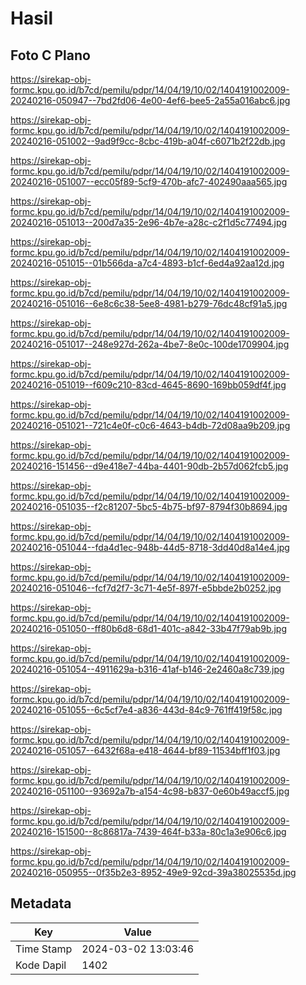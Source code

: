 # Hasil

## Foto C Plano

https://sirekap-obj-formc.kpu.go.id/b7cd/pemilu/pdpr/14/04/19/10/02/1404191002009-20240216-050947--7bd2fd06-4e00-4ef6-bee5-2a55a016abc6.jpg

https://sirekap-obj-formc.kpu.go.id/b7cd/pemilu/pdpr/14/04/19/10/02/1404191002009-20240216-051002--9ad9f9cc-8cbc-419b-a04f-c6071b2f22db.jpg

https://sirekap-obj-formc.kpu.go.id/b7cd/pemilu/pdpr/14/04/19/10/02/1404191002009-20240216-051007--ecc05f89-5cf9-470b-afc7-402490aaa565.jpg

https://sirekap-obj-formc.kpu.go.id/b7cd/pemilu/pdpr/14/04/19/10/02/1404191002009-20240216-051013--200d7a35-2e96-4b7e-a28c-c2f1d5c77494.jpg

https://sirekap-obj-formc.kpu.go.id/b7cd/pemilu/pdpr/14/04/19/10/02/1404191002009-20240216-051015--01b566da-a7c4-4893-b1cf-6ed4a92aa12d.jpg

https://sirekap-obj-formc.kpu.go.id/b7cd/pemilu/pdpr/14/04/19/10/02/1404191002009-20240216-051016--6e8c6c38-5ee8-4981-b279-76dc48cf91a5.jpg

https://sirekap-obj-formc.kpu.go.id/b7cd/pemilu/pdpr/14/04/19/10/02/1404191002009-20240216-051017--248e927d-262a-4be7-8e0c-100de1709904.jpg

https://sirekap-obj-formc.kpu.go.id/b7cd/pemilu/pdpr/14/04/19/10/02/1404191002009-20240216-051019--f609c210-83cd-4645-8690-169bb059df4f.jpg

https://sirekap-obj-formc.kpu.go.id/b7cd/pemilu/pdpr/14/04/19/10/02/1404191002009-20240216-051021--721c4e0f-c0c6-4643-b4db-72d08aa9b209.jpg

https://sirekap-obj-formc.kpu.go.id/b7cd/pemilu/pdpr/14/04/19/10/02/1404191002009-20240216-151456--d9e418e7-44ba-4401-90db-2b57d062fcb5.jpg

https://sirekap-obj-formc.kpu.go.id/b7cd/pemilu/pdpr/14/04/19/10/02/1404191002009-20240216-051035--f2c81207-5bc5-4b75-bf97-8794f30b8694.jpg

https://sirekap-obj-formc.kpu.go.id/b7cd/pemilu/pdpr/14/04/19/10/02/1404191002009-20240216-051044--fda4d1ec-948b-44d5-8718-3dd40d8a14e4.jpg

https://sirekap-obj-formc.kpu.go.id/b7cd/pemilu/pdpr/14/04/19/10/02/1404191002009-20240216-051046--fcf7d2f7-3c71-4e5f-897f-e5bbde2b0252.jpg

https://sirekap-obj-formc.kpu.go.id/b7cd/pemilu/pdpr/14/04/19/10/02/1404191002009-20240216-051050--ff80b6d8-68d1-401c-a842-33b47f79ab9b.jpg

https://sirekap-obj-formc.kpu.go.id/b7cd/pemilu/pdpr/14/04/19/10/02/1404191002009-20240216-051054--4911629a-b316-41af-b146-2e2460a8c739.jpg

https://sirekap-obj-formc.kpu.go.id/b7cd/pemilu/pdpr/14/04/19/10/02/1404191002009-20240216-051055--6c5cf7e4-a836-443d-84c9-761ff419f58c.jpg

https://sirekap-obj-formc.kpu.go.id/b7cd/pemilu/pdpr/14/04/19/10/02/1404191002009-20240216-051057--6432f68a-e418-4644-bf89-11534bff1f03.jpg

https://sirekap-obj-formc.kpu.go.id/b7cd/pemilu/pdpr/14/04/19/10/02/1404191002009-20240216-051100--93692a7b-a154-4c98-b837-0e60b49accf5.jpg

https://sirekap-obj-formc.kpu.go.id/b7cd/pemilu/pdpr/14/04/19/10/02/1404191002009-20240216-151500--8c86817a-7439-464f-b33a-80c1a3e906c6.jpg

https://sirekap-obj-formc.kpu.go.id/b7cd/pemilu/pdpr/14/04/19/10/02/1404191002009-20240216-050955--0f35b2e3-8952-49e9-92cd-39a38025535d.jpg


## Metadata

| Key        | Value               |
| ---------- | ------------------- |
| Time Stamp | 2024-03-02 13:03:46 |
| Kode Dapil | 1402                |



